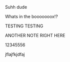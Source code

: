 Suhh dude

Whats in the booooooox!?



TESTING TESTING




ANOTHER NOTE RIGHT HERE


12345556


jflajfkjdfaj